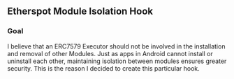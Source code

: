 ## Etherspot Module Isolation Hook

### Goal
I believe that an ERC7579 Executor should not be involved in the installation and removal of other Modules. Just as apps in Android cannot install or uninstall each other, maintaining isolation between modules ensures greater security. This is the reason I decided to create this particular hook.